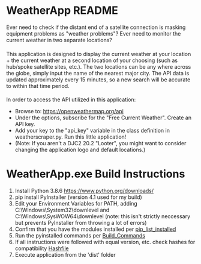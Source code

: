# WeatherApp README
Ever need to check if the distant end of a satellite connection is masking equipment problems as "weather problems"? Ever need to monitor the current weather in two separate locations?
####
This application is designed to display the current weather at your location + the current weather at a second location of your choosing (such as hub/spoke satellite sites, etc.). The two locations can be any where across the globe, simply input the name of the nearest major city. The API data is updated approximately every 15 minutes, so a new search will be accurate to within that time period.
####
In order to access the API utilized in this application: 
- Browse to: https://openweathermap.org/api
- Under the options, subscribe for the "Free Current Weather". Create an API key.
- Add your key to the "api_key" variable in the class definition in weatherscraper.py. Run this little application!
- (Note: If you aren't a DJC2 20.2 "Looter", you might want to consider changing the application logo and default locations.)
####
# WeatherApp.exe Build Instructions
1. Install Python 3.8.6 https://www.python.org/downloads/
2. pip install PyInstaller (version 4.1 used for my build)
3. Edit your Environment Variables for PATH, adding C:\Windows\System32\downlevel and C:\Windows\SysWOW64\downlevel  (note: this isn't strictly neccessary but prevents PyInstaller from throwing a lot of errors)
3. Confirm that you have the modules installed per [pip_list_installed](https://github.com/skipmcgee/weatherscraper/blob/win10exe/pip_list_installed)
4. Run the pyinstalled commands per [Build_Commands](https://github.com/skipmcgee/weatherscraper/blob/win10exe/Build_Commands.md) 
5. If all instructions were followed with equal version, etc. check hashes for compatibility [Hashfile](https://github.com/skipmcgee/weatherscraper/blob/win10exe/Hashfile.txt)
6. Execute application from the 'dist' folder
